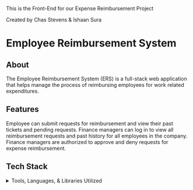 This is the Front-End for our Expense Reimbursement Project

Created by Chas Stevens & Ishaan Sura




# Employee Reimbursement System

## About
The Employee Reimbursement System (ERS) is a full-stack web application 
that helps manage the process of reimbursing employees for work related expenditures.  

## Features
Employee can submit requests for reimbursement and view their past tickets and pending
requests. Finance managers can log in to view all reimbursement requests and past
history for all employees in the company. Finance managers are authorized to approve
and deny requests for expense reimbursement.

## Tech Stack
<details>
<summary> Tools, Languages, & Libraries Utilized</summary>
<li>Java 8</li></ul>
<li>JavaScript</li></ul>
<li>HTML</li></ul>
<li>CSS</li></ul>
<li>AJAX</li></ul>
<li>SQL</li></ul>
<li>JDBC</li></ul>
<li>Tomcat</li></ul>
<li>Postman</li></ul>
<li>PostgreSql</li></ul>
<li>Servlets</li></ul>
<li>Gradle</li></ul>
</details>


